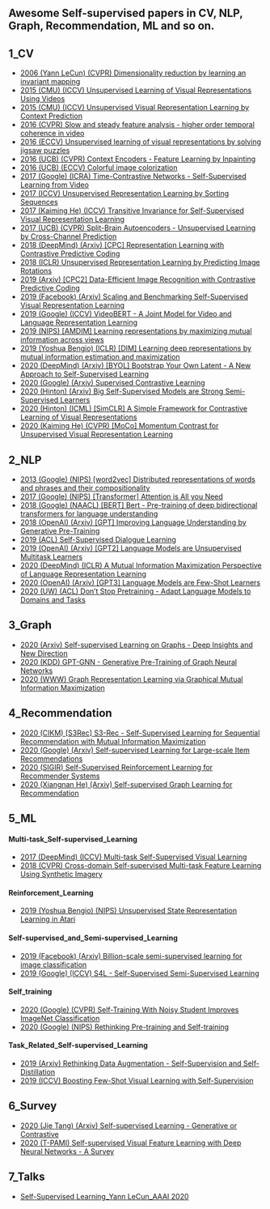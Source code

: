 ## Awesome Self-supervised papers in CV, NLP, Graph, Recommendation, ML and so on.

## 1_CV
* [2006 (Yann LeCun) (CVPR) Dimensionality reduction by learning an invariant mapping](https://github.com/guyulongcs/Awesome-Self-supervised-Learning-papers/blob/master/1_CV/2006%20%28Yann%20LeCun%29%20%28CVPR%29%20Dimensionality%20reduction%20by%20learning%20an%20invariant%20mapping.pdf) <br />
* [2015 (CMU) (ICCV) Unsupervised Learning of Visual Representations Using Videos](https://github.com/guyulongcs/Awesome-Self-supervised-Learning-papers/blob/master/1_CV/2015%20%28CMU%29%20%28ICCV%29%20Unsupervised%20Learning%20of%20Visual%20Representations%20Using%20Videos.pdf) <br />
* [2015 (CMU) (ICCV) Unsupervised Visual Representation Learning by Context Prediction](https://github.com/guyulongcs/Awesome-Self-supervised-Learning-papers/blob/master/1_CV/2015%20%28CMU%29%20%28ICCV%29%20Unsupervised%20Visual%20Representation%20Learning%20by%20Context%20Prediction.pdf) <br />
* [2016 (CVPR) Slow and steady feature analysis - higher order temporal coherence in video](https://github.com/guyulongcs/Awesome-Self-supervised-Learning-papers/blob/master/1_CV/2016%20%28CVPR%29%20Slow%20and%20steady%20feature%20analysis%20-%20higher%20order%20temporal%20coherence%20in%20video.pdf) <br />
* [2016 (ECCV) Unsupervised learning of visual representations by solving jigsaw puzzles](https://github.com/guyulongcs/Awesome-Self-supervised-Learning-papers/blob/master/1_CV/2016%20%28ECCV%29%20Unsupervised%20learning%20of%20visual%20representations%20by%20solving%20jigsaw%20puzzles.pdf) <br />
* [2016 (UCB) (CVPR) Context Encoders - Feature Learning by Inpainting](https://github.com/guyulongcs/Awesome-Self-supervised-Learning-papers/blob/master/1_CV/2016%20%28UCB%29%20%28CVPR%29%20Context%20Encoders%20-%20Feature%20Learning%20by%20Inpainting.pdf) <br />
* [2016 (UCB) (ECCV) Colorful image colorization](https://github.com/guyulongcs/Awesome-Self-supervised-Learning-papers/blob/master/1_CV/2016%20%28UCB%29%20%28ECCV%29%20Colorful%20image%20colorization.pdf) <br />
* [2017 (Google) (ICRA) Time-Contrastive Networks - Self-Supervised Learning from Video](https://github.com/guyulongcs/Awesome-Self-supervised-Learning-papers/blob/master/1_CV/2017%20%28Google%29%20%28ICRA%29%20Time-Contrastive%20Networks%20-%20Self-Supervised%20Learning%20from%20Video.pdf) <br />
* [2017 (ICCV) Unsupervised Representation Learning by Sorting Sequences](https://github.com/guyulongcs/Awesome-Self-supervised-Learning-papers/blob/master/1_CV/2017%20%28ICCV%29%20Unsupervised%20Representation%20Learning%20by%20Sorting%20Sequences.pdf) <br />
* [2017 (Kaiming He) (ICCV) Transitive Invariance for Self-Supervised Visual Representation Learning](https://github.com/guyulongcs/Awesome-Self-supervised-Learning-papers/blob/master/1_CV/2017%20%28Kaiming%20He%29%20%28ICCV%29%20Transitive%20Invariance%20for%20Self-Supervised%20Visual%20Representation%20Learning.pdf) <br />
* [2017 (UCB) (CVPR) Split-Brain Autoencoders - Unsupervised Learning by Cross-Channel Prediction](https://github.com/guyulongcs/Awesome-Self-supervised-Learning-papers/blob/master/1_CV/2017%20%28UCB%29%20%28CVPR%29%20Split-Brain%20Autoencoders%20-%20Unsupervised%20Learning%20by%20Cross-Channel%20Prediction.pdf) <br />
* [2018 (DeepMind) (Arxiv) [CPC] Representation Learning with Contrastive Predictive Coding](https://github.com/guyulongcs/Awesome-Self-supervised-Learning-papers/blob/master/1_CV/2018%20%28DeepMind%29%20%28Arxiv%29%20%5BCPC%5D%20Representation%20Learning%20with%20Contrastive%20Predictive%20Coding.pdf) <br />
* [2018 (ICLR) Unsupervised Representation Learning by Predicting Image Rotations](https://github.com/guyulongcs/Awesome-Self-supervised-Learning-papers/blob/master/1_CV/2018%20%28ICLR%29%20Unsupervised%20Representation%20Learning%20by%20Predicting%20Image%20Rotations.pdf) <br />
* [2019 (Arxiv) [CPC2] Data-Efficient Image Recognition with Contrastive Predictive Coding](https://github.com/guyulongcs/Awesome-Self-supervised-Learning-papers/blob/master/1_CV/2019%20%28Arxiv%29%20%5BCPC2%5D%20Data-Efficient%20Image%20Recognition%20with%20Contrastive%20Predictive%20Coding.pdf) <br />
* [2019 (Facebook) (Arxiv) Scaling and Benchmarking Self-Supervised Visual Representation Learning](https://github.com/guyulongcs/Awesome-Self-supervised-Learning-papers/blob/master/1_CV/2019%20%28Facebook%29%20%28Arxiv%29%20Scaling%20and%20Benchmarking%20Self-Supervised%20Visual%20Representation%20Learning.pdf) <br />
* [2019 (Google) (ICCV) VideoBERT - A Joint Model for Video and Language Representation Learning](https://github.com/guyulongcs/Awesome-Self-supervised-Learning-papers/blob/master/1_CV/2019%20%28Google%29%20%28ICCV%29%20VideoBERT%20-%20A%20Joint%20Model%20for%20Video%20and%20Language%20Representation%20Learning.pdf) <br />
* [2019 (NIPS) [AMDIM] Learning representations by maximizing mutual information across views](https://github.com/guyulongcs/Awesome-Self-supervised-Learning-papers/blob/master/1_CV/2019%20%28NIPS%29%20%5BAMDIM%5D%20Learning%20representations%20by%20maximizing%20mutual%20information%20across%20views.pdf) <br />
* [2019 (Yoshua Bengio) (ICLR) [DIM] Learning deep representations by mutual information estimation and maximization](https://github.com/guyulongcs/Awesome-Self-supervised-Learning-papers/blob/master/1_CV/2019%20%28Yoshua%20Bengio%29%20%28ICLR%29%20%5BDIM%5D%20Learning%20deep%20representations%20by%20mutual%20information%20estimation%20and%20maximization.pdf) <br />
* [2020 (DeepMind) (Arxiv) [BYOL] Bootstrap Your Own Latent - A New Approach to Self-Supervised Learning](https://github.com/guyulongcs/Awesome-Self-supervised-Learning-papers/blob/master/1_CV/2020%20%28DeepMind%29%20%28Arxiv%29%20%5BBYOL%5D%20Bootstrap%20Your%20Own%20Latent%20-%20A%20New%20Approach%20to%20Self-Supervised%20Learning.pdf) <br />
* [2020 (Google) (Arxiv) Supervised Contrastive Learning](https://github.com/guyulongcs/Awesome-Self-supervised-Learning-papers/blob/master/1_CV/2020%20%28Google%29%20%28Arxiv%29%20Supervised%20Contrastive%20Learning.pdf) <br />
* [2020 (Hinton) (Arxiv) Big Self-Supervised Models are Strong Semi-Supervised Learners](https://github.com/guyulongcs/Awesome-Self-supervised-Learning-papers/blob/master/1_CV/2020%20%28Hinton%29%20%28Arxiv%29%20Big%20Self-Supervised%20Models%20are%20Strong%20Semi-Supervised%20Learners.pdf) <br />
* [2020 (Hinton) (ICML) [SimCLR] A Simple Framework for Contrastive Learning of Visual Representations](https://github.com/guyulongcs/Awesome-Self-supervised-Learning-papers/blob/master/1_CV/2020%20%28Hinton%29%20%28ICML%29%20%5BSimCLR%5D%20A%20Simple%20Framework%20for%20Contrastive%20Learning%20of%20Visual%20Representations.pdf) <br />
* [2020 (Kaiming He) (CVPR) [MoCo] Momentum Contrast for Unsupervised Visual Representation Learning](https://github.com/guyulongcs/Awesome-Self-supervised-Learning-papers/blob/master/1_CV/2020%20%28Kaiming%20He%29%20%28CVPR%29%20%5BMoCo%5D%20Momentum%20Contrast%20for%20Unsupervised%20Visual%20Representation%20Learning.pdf) <br />

## 2_NLP
* [2013 (Google) (NIPS) [word2vec] Distributed representations of words and phrases and their compositionality ](https://github.com/guyulongcs/Awesome-Self-supervised-Learning-papers/blob/master/2_NLP/2013%20%28Google%29%20%28NIPS%29%20%5Bword2vec%5D%20Distributed%20representations%20of%20words%20and%20phrases%20and%20their%20compositionality%20.pdf) <br />
* [2017 (Google) (NIPS) [Transformer] Attention is All you Need](https://github.com/guyulongcs/Awesome-Self-supervised-Learning-papers/blob/master/2_NLP/2017%20%28Google%29%20%28NIPS%29%20%5BTransformer%5D%20Attention%20is%20All%20you%20Need.pdf) <br />
* [2018 (Google) (NAACL) [BERT] Bert - Pre-training of deep bidirectional transformers for language understanding ](https://github.com/guyulongcs/Awesome-Self-supervised-Learning-papers/blob/master/2_NLP/2018%20%28Google%29%20%28NAACL%29%20%5BBERT%5D%20Bert%20-%20Pre-training%20of%20deep%20bidirectional%20transformers%20for%20language%20understanding%20.pdf) <br />
* [2018 (OpenAI) (Arxiv) [GPT] Improving Language Understanding by Generative Pre-Training](https://github.com/guyulongcs/Awesome-Self-supervised-Learning-papers/blob/master/2_NLP/2018%20%28OpenAI%29%20%28Arxiv%29%20%5BGPT%5D%20Improving%20Language%20Understanding%20by%20Generative%20Pre-Training.pdf) <br />
* [2019 (ACL) Self-Supervised Dialogue Learning](https://github.com/guyulongcs/Awesome-Self-supervised-Learning-papers/blob/master/2_NLP/2019%20%28ACL%29%20Self-Supervised%20Dialogue%20Learning.pdf) <br />
* [2019 (OpenAI) (Arxiv) [GPT2] Language Models are Unsupervised Multitask Learners](https://github.com/guyulongcs/Awesome-Self-supervised-Learning-papers/blob/master/2_NLP/2019%20%28OpenAI%29%20%28Arxiv%29%20%5BGPT2%5D%20Language%20Models%20are%20Unsupervised%20Multitask%20Learners.pdf) <br />
* [2020 (DeepMind) (ICLR) A Mutual Information Maximization Perspective of Language Representation Learning](https://github.com/guyulongcs/Awesome-Self-supervised-Learning-papers/blob/master/2_NLP/2020%20%28DeepMind%29%20%28ICLR%29%20A%20Mutual%20Information%20Maximization%20Perspective%20of%20Language%20Representation%20Learning.pdf) <br />
* [2020 (OpenAI) (Arxiv) [GPT3] Language Models are Few-Shot Learners](https://github.com/guyulongcs/Awesome-Self-supervised-Learning-papers/blob/master/2_NLP/2020%20%28OpenAI%29%20%28Arxiv%29%20%5BGPT3%5D%20Language%20Models%20are%20Few-Shot%20Learners.pdf) <br />
* [2020 (UW) (ACL) Don’t Stop Pretraining - Adapt Language Models to Domains and Tasks](https://github.com/guyulongcs/Awesome-Self-supervised-Learning-papers/blob/master/2_NLP/2020%20%28UW%29%20%28ACL%29%20Don%E2%80%99t%20Stop%20Pretraining%20-%20Adapt%20Language%20Models%20to%20Domains%20and%20Tasks.pdf) <br />

## 3_Graph
* [2020 (Arxiv) Self-supervised Learning on Graphs - Deep Insights and New Direction](https://github.com/guyulongcs/Awesome-Self-supervised-Learning-papers/blob/master/3_Graph/2020%20%28Arxiv%29%20Self-supervised%20Learning%20on%20Graphs%20-%20Deep%20Insights%20and%20New%20Direction.pdf) <br />
* [2020 (KDD) GPT-GNN - Generative Pre-Training of Graph Neural Networks](https://github.com/guyulongcs/Awesome-Self-supervised-Learning-papers/blob/master/3_Graph/2020%20%28KDD%29%20GPT-GNN%20-%20Generative%20Pre-Training%20of%20Graph%20Neural%20Networks.pdf) <br />
* [2020 (WWW) Graph Representation Learning via Graphical Mutual Information Maximization](https://github.com/guyulongcs/Awesome-Self-supervised-Learning-papers/blob/master/3_Graph/2020%20%28WWW%29%20Graph%20Representation%20Learning%20via%20Graphical%20Mutual%20Information%20Maximization.pdf) <br />

## 4_Recommendation
* [2020 (CIKM) [S3Rec] S3-Rec - Self-Supervised Learning for Sequential Recommendation with Mutual Information Maximization](https://github.com/guyulongcs/Awesome-Self-supervised-Learning-papers/blob/master/4_Recommendation/2020%20%28CIKM%29%20%5BS3Rec%5D%20S3-Rec%20-%20Self-Supervised%20Learning%20for%20Sequential%20Recommendation%20with%20Mutual%20Information%20Maximization.pdf) <br />
* [2020 (Google) (Arxiv) Self-supervised Learning for Large-scale Item Recommendations](https://github.com/guyulongcs/Awesome-Self-supervised-Learning-papers/blob/master/4_Recommendation/2020%20%28Google%29%20%28Arxiv%29%20Self-supervised%20Learning%20for%20Large-scale%20Item%20Recommendations.pdf) <br />
* [2020 (SIGIR) Self-Supervised Reinforcement Learning for Recommender Systems](https://github.com/guyulongcs/Awesome-Self-supervised-Learning-papers/blob/master/4_Recommendation/2020%20%28SIGIR%29%20Self-Supervised%20Reinforcement%20Learning%20for%20Recommender%20Systems.pdf) <br />
* [2020 (Xiangnan He) (Arxiv) Self-supervised Graph Learning for Recommendation](https://github.com/guyulongcs/Awesome-Self-supervised-Learning-papers/blob/master/4_Recommendation/2020%20%28Xiangnan%20He%29%20%28Arxiv%29%20Self-supervised%20Graph%20Learning%20for%20Recommendation.pdf) <br />

## 5_ML


#### Multi-task_Self-supervised_Learning
* [2017 (DeepMind) (ICCV) Multi-task Self-Supervised Visual Learning](https://github.com/guyulongcs/Awesome-Self-supervised-Learning-papers/blob/master/5_ML/Multi-task_Self-supervised_Learning/2017%20%28DeepMind%29%20%28ICCV%29%20Multi-task%20Self-Supervised%20Visual%20Learning.pdf) <br />
* [2018 (CVPR) Cross-domain Self-supervised Multi-task Feature Learning Using Synthetic Imagery](https://github.com/guyulongcs/Awesome-Self-supervised-Learning-papers/blob/master/5_ML/Multi-task_Self-supervised_Learning/2018%20%28CVPR%29%20Cross-domain%20Self-supervised%20Multi-task%20Feature%20Learning%20Using%20Synthetic%20Imagery.pdf) <br />

#### Reinforcement_Learning
* [2019 (Yoshua Bengio) (NIPS) Unsupervised State Representation Learning in Atari](https://github.com/guyulongcs/Awesome-Self-supervised-Learning-papers/blob/master/5_ML/Reinforcement_Learning/2019%20%28Yoshua%20Bengio%29%20%28NIPS%29%20Unsupervised%20State%20Representation%20Learning%20in%20Atari.pdf) <br />

#### Self-supervised_and_Semi-supervised_Learning
* [2019 (Facebook) (Arxiv) Billion-scale semi-supervised learning for image classification](https://github.com/guyulongcs/Awesome-Self-supervised-Learning-papers/blob/master/5_ML/Self-supervised_and_Semi-supervised_Learning/2019%20%28Facebook%29%20%28Arxiv%29%20Billion-scale%20semi-supervised%20learning%20for%20image%20classification.pdf) <br />
* [2019 (Google) (ICCV) S​4L - Self-Supervised Semi-Supervised Learning](https://github.com/guyulongcs/Awesome-Self-supervised-Learning-papers/blob/master/5_ML/Self-supervised_and_Semi-supervised_Learning/2019%20%28Google%29%20%28ICCV%29%20S%E2%80%8B4L%20-%20Self-Supervised%20Semi-Supervised%20Learning.pdf) <br />

#### Self_training
* [2020 (Google) (CVPR) Self-Training With Noisy Student Improves ImageNet Classification](https://github.com/guyulongcs/Awesome-Self-supervised-Learning-papers/blob/master/5_ML/Self_training/2020%20%28Google%29%20%28CVPR%29%20Self-Training%20With%20Noisy%20Student%20Improves%20ImageNet%20Classification.pdf) <br />
* [2020 (Google) (NIPS) Rethinking Pre-training and Self-training](https://github.com/guyulongcs/Awesome-Self-supervised-Learning-papers/blob/master/5_ML/Self_training/2020%20%28Google%29%20%28NIPS%29%20Rethinking%20Pre-training%20and%20Self-training.pdf) <br />

#### Task_Related_Self-supervised_Learning
* [2019 (Arxiv) Rethinking Data Augmentation - Self-Supervision and Self-Distillation](https://github.com/guyulongcs/Awesome-Self-supervised-Learning-papers/blob/master/5_ML/Task_Related_Self-supervised_Learning/2019%20%28Arxiv%29%20Rethinking%20Data%20Augmentation%20-%20Self-Supervision%20and%20Self-Distillation.pdf) <br />
* [2019 (ICCV) Boosting Few-Shot Visual Learning with Self-Supervision](https://github.com/guyulongcs/Awesome-Self-supervised-Learning-papers/blob/master/5_ML/Task_Related_Self-supervised_Learning/2019%20%28ICCV%29%20Boosting%20Few-Shot%20Visual%20Learning%20with%20Self-Supervision.pdf) <br />

## 6_Survey
* [2020 (Jie Tang) (Arxiv) Self-supervised Learning - Generative or Contrastive](https://github.com/guyulongcs/Awesome-Self-supervised-Learning-papers/blob/master/6_Survey/2020%20%28Jie%20Tang%29%20%28Arxiv%29%20Self-supervised%20Learning%20-%20Generative%20or%20Contrastive.pdf) <br />
* [2020 (T-PAMI) Self-supervised Visual Feature Learning with Deep Neural Networks - A Survey](https://github.com/guyulongcs/Awesome-Self-supervised-Learning-papers/blob/master/6_Survey/2020%20%28T-PAMI%29%20Self-supervised%20Visual%20Feature%20Learning%20with%20Deep%20Neural%20Networks%20-%20A%20Survey.pdf) <br />

## 7_Talks
* [Self-Supervised Learning_Yann LeCun_AAAI 2020](https://github.com/guyulongcs/Awesome-Self-supervised-Learning-papers/blob/master/7_Talks/Self-Supervised%20Learning_Yann%20LeCun_AAAI%202020.pdf) <br />
